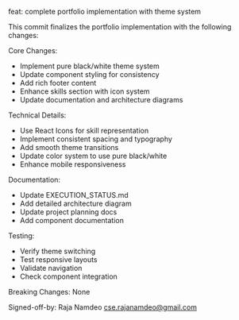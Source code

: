 feat: complete portfolio implementation with theme system

This commit finalizes the portfolio implementation with the following changes:

Core Changes:
- Implement pure black/white theme system
- Update component styling for consistency
- Add rich footer content
- Enhance skills section with icon system
- Update documentation and architecture diagrams

Technical Details:
- Use React Icons for skill representation
- Implement consistent spacing and typography
- Add smooth theme transitions
- Update color system to use pure black/white
- Enhance mobile responsiveness

Documentation:
- Update EXECUTION_STATUS.md
- Add detailed architecture diagram
- Update project planning docs
- Add component documentation

Testing:
- Verify theme switching
- Test responsive layouts
- Validate navigation
- Check component integration

Breaking Changes: None

Signed-off-by: Raja Namdeo <cse.rajanamdeo@gmail.com>
